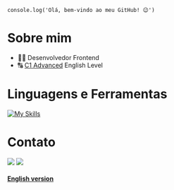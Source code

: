 ```
console.log('Olá, bem-vindo ao meu GitHub! 😉')
```

# Sobre mim
- 👨‍💻 Desenvolvedor Frontend
- 🔠 [C1 Advanced](https://cert.efset.org/jd3519) English Level

# Linguagens e Ferramentas
[![My Skills](https://skillicons.dev/icons?i=js,html,css,mysql,git)](https://skillicons.dev)

# Contato
<a href="https://www.linkedin.com/in/thomas-moisesf/" target="_blank"><img src="https://img.shields.io/badge/LinkedIn-0077B5?style=for-the-badge&logo=linkedin&logoColor=white"></a>
<a href="mailto:thomasmoisesf@gmail.com"><img src="https://img.shields.io/badge/gmail-%23DD0031.svg?&style=for-the-badge&logo=gmail&logoColor=white"></a>

#### [English version](https://github.com/thomasmfx/thomasmfx/blob/main/README-en.md)
